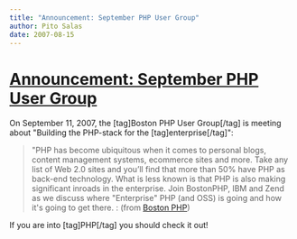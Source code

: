```yaml
---
title: "Announcement: September PHP User Group"
author: Pito Salas
date: 2007-08-15
---
```

# [Announcement: September PHP User Group](None)




On September 11, 2007, the [tag]Boston PHP User Group[/tag] is meeting about
"Building the PHP-stack for the [tag]enterprise[/tag]":

> "PHP has become ubiquitous when it comes to personal blogs, content
> management systems, ecommerce sites and more. Take any list of Web 2.0 sites
> and you’ll find that more than 50% have PHP as back-end technology. What is
> less known is that PHP is also making significant inroads in the enterprise.
> Join BostonPHP, IBM and Zend as we discuss where "Enterprise" PHP (and OSS)
> is going and how it's going to get there. : (from [Boston
> PHP](<http://www.bostonphp.org/content/view/84/2/>))

If you are into [tag]PHP[/tag] you should check it out!



